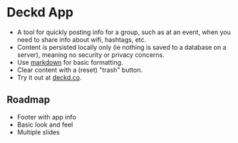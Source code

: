# Deckd App

- A tool for quickly posting info for a group, such as at an event, when you need to share info about wifi, hashtags, etc.
- Content is persisted locally only (ie nothing is saved to a database on a server), meaning no security or privacy concerns.
- Use [markdown](http://daringfireball.net/projects/markdown/syntax) for basic formatting.
- Clear content with a (reset) "trash" button.
- Try it out at [deckd.co](http://deckd.co).

## Roadmap

- Footer with app info
- Basic look and feel
- Multiple slides
